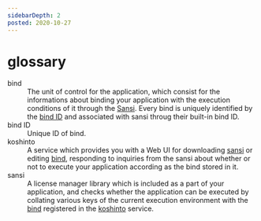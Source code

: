 ```yaml
---
sidebarDepth: 2
posted: 2020-10-27
---
```

# glossary

<dl>
  <dt id="glossary_bind">bind</dt>
  <dd>The unit of control for the application, which consist for the informations about binding your application with the execution conditions of it through the <a href="#glossary_sansi">Sansi</a>. Every bind is uniquely identified by the <a href="#glossary_bind_id">bind ID</a> and associated with sansi throug their built-in bind ID.</dd>
  <!-- アプリケーションの制御単位。これは、Sansiを介したアプリケーションの実行条件とのバインドに関する情報で構成されます。すべてのバインドは、バインドIDによって一意に識別され、組み込みのバインドIDを介してsansiに関連付けられます。 -->

  <dt id="glossary_bind_id">bind ID</dt>
  <dd>Unique ID of bind. </dd>

  <dt id="glossary_koshinto">koshinto<dt>
  <dd>A service which provides you with a Web UI for downloading <a href="#glossary_sansi">sansi</a> or editing <a href="#glossary_bind">bind</a>, responding to inquiries from the sansi about whether or not to execute your application according as the bind stored in it.</dd>
  <!-- sansi」をダウンロードしたり「bind」を編集したりするためのWebUIを提供し、格納されているバインドに従ってアプリケーションを実行するかどうかに関するsansiからの問い合わせに応答するサービス。 -->

  <dt id="glossary_sansi">sansi</dt>
  <dd>A license manager library which is included as a part of your application, and checks whether the application can be executed by collating various keys of the current execution environment with the <a href="#glossary_bind">bind</a> registered in the <a href="#glossary_koshinto">koshinto</a> service.</dd>
  <!-- アプリケーションの一部として含まれているライセンスマネージャーライブラリであり、現在の実行環境のさまざまなキーを庚申塔サービスに登録されている「バインド」と照合して、アプリケーションを実行できるかどうかを確認します。 -->

</dl>